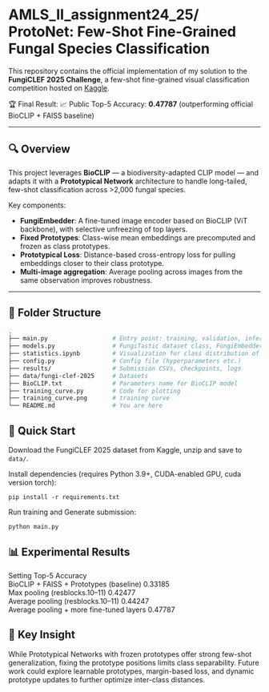 # AMLS_II_assignment24_25/ ProtoNet: Few-Shot Fine-Grained Fungal Species Classification

This repository contains the official implementation of my solution to the **FungiCLEF 2025 Challenge**, a few-shot fine-grained visual classification competition hosted on [Kaggle](https://www.kaggle.com/competitions/fungi-clef-2025/data).

🏆 Final Result: 
📈 Public Top-5 Accuracy: **0.47787** (outperforming official BioCLIP + FAISS baseline)

---

## 🔍 Overview

This project leverages **BioCLIP** — a biodiversity-adapted CLIP model — and adapts it with a **Prototypical Network** architecture to handle long-tailed, few-shot classification across >2,000 fungal species.

Key components:

-  **FungiEmbedder**: A fine-tuned image encoder based on BioCLIP (ViT backbone), with selective unfreezing of top layers.
-  **Fixed Prototypes**: Class-wise mean embeddings are precomputed and frozen as class prototypes.
-  **Prototypical Loss**: Distance-based cross-entropy loss for pulling embeddings closer to their class prototype.
-  **Multi-image aggregation**: Average pooling across images from the same observation improves robustness.

---

## 📁 Folder Structure

```bash
.
├── main.py                  # Entry point: training, validation, inference
├── models.py                # FungiTastic dataset class, FungiEmbedder and Prototypical Network
├── statistics.ipynb         # Visualization for class distribution of training set
├── config.py                # Config file (hyperparameters etc.)
├── results/                 # Submission CSVs, checkpoints, logs
├── data/fungi-clef-2025     # Datasets
├── BioCLIP.txt              # Parameters name for BioCLIP model
├── training_curve.py        # Code for plotting
├── training_curve.png       # training curve
└── README.md                # You are here
```

## 🚀 Quick Start
Download the FungiCLEF 2025 dataset from Kaggle, unzip and save to `data/`.

Install dependencies (requires Python 3.9+, CUDA-enabled GPU, cuda version torch):
```
pip install -r requirements.txt
```

Run training and Generate submission:
```
python main.py
```
## 📊 Experimental Results

Setting	Top-5 Accuracy \
BioCLIP + FAISS + Prototypes (baseline)	0.33185 \
Max pooling (resblocks.10–11)	0.42477 \
Average pooling (resblocks.10–11)	0.44247 \
Average pooling + more fine-tuned layers	0.47787 

## 🧠 Key Insight
While Prototypical Networks with frozen prototypes offer strong few-shot generalization, fixing the prototype positions limits class separability. Future work could explore learnable prototypes, margin-based loss, and dynamic prototype updates to further optimize inter-class distances.

